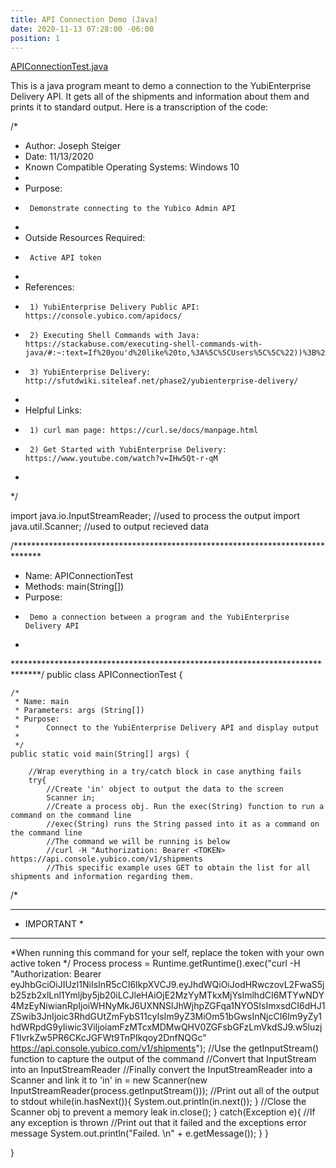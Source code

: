 ```yaml
---
title: API Connection Demo (Java)
date: 2020-11-13 07:28:00 -06:00
position: 1
---
```


[APIConnectionTest.java](/uploads/APIConnectionTest.java)

This is a java program meant to demo a connection to the YubiEnterprise Delivery API. It gets all of the shipments and information about them and prints it to standard output. Here is a transcription of the code:


/*
 * Author: Joseph Steiger
 * Date: 11/13/2020
 * Known Compatible Operating Systems: Windows 10
 * 
 * Purpose:
 * 		Demonstrate connecting to the Yubico Admin API
 * 
 * Outside Resources Required:
 * 		Active API token
 * 
 * References:
 * 		1) YubiEnterprise Delivery Public API: https://console.yubico.com/apidocs/
 * 		2) Executing Shell Commands with Java: https://stackabuse.com/executing-shell-commands-with-java/#:~:text=If%20you'd%20like%20to,%3A%5C%5CUsers%5C%5C%22))%3B%20%2F%2F.
 * 		3) YubiEnterprise Delivery: http://sfutdwiki.siteleaf.net/phase2/yubienterprise-delivery/
 * 
 * Helpful Links:
 * 		1) curl man page: https://curl.se/docs/manpage.html
 * 		2) Get Started with YubiEnterprise Delivery: https://www.youtube.com/watch?v=IHw5Qt-r-qM
 * 		
 */

import java.io.InputStreamReader; //used to process the output
import java.util.Scanner; //used to output recieved data

/******************************************************************************
 * Name: APIConnectionTest
 * Methods: main(String[])
 * Purpose:
 * 		Demo a connection between a program and the YubiEnterprise Delivery API
 * 
 ******************************************************************************/
public class APIConnectionTest {
	
	/*
	 * Name: main
	 * Parameters: args (String[])
	 * Purpose: 
	 * 		Connect to the YubiEnterprise Delivery API and display output
	 * 
	 */
	public static void main(String[] args) {
		
		//Wrap everything in a try/catch block in case anything fails
		try{
			//Create 'in' object to output the data to the screen
			Scanner in; 
			//Create a process obj. Run the exec(String) function to run a command on the command line
			//exec(String) runs the String passed into it as a command on the command line
			//The command we will be running is below
			//curl -H "Authorization: Bearer <TOKEN> https://api.console.yubico.com/v1/shipments
			//This specific example uses GET to obtain the list for all shipments and information regarding them.
/*
 *************
 * IMPORTANT *
 *************
 *When running this command for your self, replace the token with your own active token
 */
			Process process = Runtime.getRuntime().exec("curl -H \"Authorization: Bearer eyJhbGciOiJIUzI1NiIsInR5cCI6IkpXVCJ9.eyJhdWQiOiJodHRwczovL2FwaS5jb25zb2xlLnl1Ymljby5jb20iLCJleHAiOjE2MzYyMTkxMjYsImlhdCI6MTYwNDY4MzEyNiwianRpIjoiWHNyMkJ6UXNNSlJhWjhpZGFqa1NYOSIsImxsdCI6dHJ1ZSwib3JnIjoic3RhdGUtZmFybS11cyIsIm9yZ3MiOm51bGwsInNjcCI6Im9yZy1hdWRpdG9yIiwic3ViIjoiamFzMTcxMDMwQHV0ZGFsbGFzLmVkdSJ9.w5luzjF1lvrkZw5PR6CKcJGFWt9TnPIkqoy2DnfNQGc\" https://api.console.yubico.com/v1/shipments");
			//Use the getInputStream() function to capture the output of the command
			//Convert that InputStream into an InputStreamReader
			//Finally convert the InputStreamReader into a Scanner and link it to 'in'
			in = new Scanner(new InputStreamReader(process.getInputStream()));
			//Print out all of the output to stdout
			while(in.hasNext()){
				System.out.println(in.next());
			}
			//Close the Scanner obj to prevent a memory leak
			in.close();
		} catch(Exception e){ //If any exception is thrown
			//Print out that it failed and the exceptions error message
			System.out.println("Failed. \n" + e.getMessage());
		}
	}

}